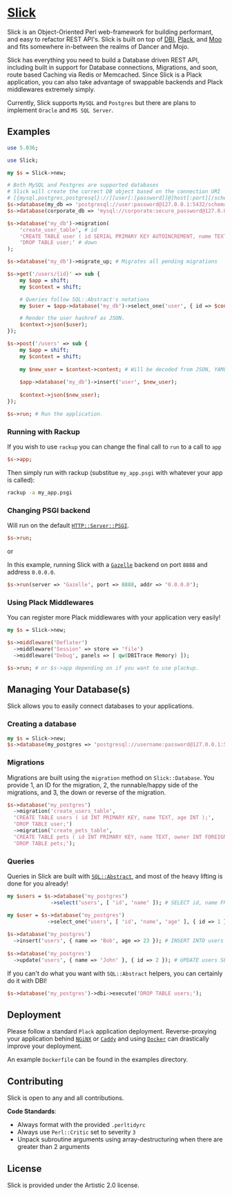 # [Slick](https://metacpan.org/pod/Slick)

Slick is an Object-Oriented Perl web-framework for building performant, and easy to refactor REST API's. 
Slick is built on top of [DBI](https://metacpan.org/pod/DBI), [Plack](https://metacpan.org/pod/Plack), 
and [Moo](https://metacpan.org/pod/Moo) and fits somewhere in-between the realms of Dancer and Mojo.

Slick has everything you need to build a Database driven REST API, including built in support
for Database connections, Migrations, and soon, route based Caching via Redis or Memcached. Since Slick is a Plack application,
you can also take advantage of swappable backends and Plack middlewares extremely simply.

Currently, Slick supports `MySQL` and `Postgres` but there are plans to implement `Oracle` and `MS SQL Server`.

## Examples

```perl
use 5.036;

use Slick;

my $s = Slick->new;

# Both MySQL and Postgres are supported databases
# Slick will create the correct DB object based on the connection URI
# [{mysql,postgres,postgresql}://][user[:[password]]@]host[:port][/schema]
$s->database(my_db => 'postgresql://user:password@127.0.0.1:5432/schema');
$s->database(corporate_db => 'mysql://corporate:secure_password@127.0.0.1:3306/schema');

$s->database('my_db')->migration(
	'create_user_table', # id
	'CREATE TABLE user ( id SERIAL PRIMARY KEY AUTOINCREMENT, name TEXT, age INT );', #up
	'DROP TABLE user;' # down
);

$s->database('my_db')->migrate_up; # Migrates all pending migrations

$s->get('/users/{id}' => sub {
    my $app = shift;
    my $context = shift;

    # Queries follow SQL::Abstract's notations
    my $user = $app->database('my_db')->select_one('user', { id => $context->param('id') });

    # Render the user hashref as JSON.
    $context->json($user);
});

$s->post('/users' => sub {
    my $app = shift;
    my $context = shift;
    
    my $new_user = $context->content; # Will be decoded from JSON, YAML, or URL encoded (See JSON::Tiny, YAML::Tiny, and URL::Encode)
    
    $app->database('my_db')->insert('user', $new_user);
    
    $context->json($new_user);
});

$s->run; # Run the application.
```

### Running with Rackup

If you wish to use `rackup` you can change the final call to `run` to a call to `app`

```perl
$s->app;
```

Then simply run with rackup (substitue `my_app.psgi` with whatever your app is called):

```bash
rackup -a my_app.psgi
```

### Changing PSGI backend

Will run on the default [`HTTP::Server::PSGI`](https://metacpan.org/pod/HTTP::Server::PSGI).
```perl
$s->run;
```

or 

In this example, running Slick with a [`Gazelle`](https://metacpan.org/pod/Gazelle) backend on port `8888` and address `0.0.0.0`.
```perl
$s->run(server => 'Gazelle', port => 8888, addr => '0.0.0.0'); 
```

### Using Plack Middlewares

You can register more Plack middlewares with your application very easily!

```perl
my $s = Slick->new;

$s->middleware('Deflater')
  ->middleware('Session' => store => 'file')
  ->middleware('Debug', panels => [ qw(DBITrace Memory) ]);

$s->run; # or $s->app depending on if you want to use plackup.
```

## Managing Your Database(s)

Slick allows you to easily connect databases to your applications.

### Creating a database
```perl
my $s = Slick->new;
$s->database(my_postgres => 'postgresql://username:password@127.0.0.1:5432/db_name');
```

### Migrations

Migrations are built using the `migration` method on `Slick::Database`. You provide 1, an ID for the migration,
2, the runnable/happy side of the migrations, and 3, the down or reverse of the migration.

```perl
$s->database('my_postgres')
  ->migration('create_users_table',
  'CREATE TABLE users ( id INT PRIMARY KEY, name TEXT, age INT );',
  'DROP TABLE user;')
  ->migration('create_pets_table',
  'CREATE TABLE pets ( id INT PRIMARY KEY, name TEXT, owner INT FOREIGN KEY REFERENCES users (id) );',
  'DROP TABLE pets;');
```

### Queries

Queries in Slick are built with [`SQL::Abstract`](https://metacpan.org/pod/SQL::Abstract), and most of the heavy lifting
is done for you already!

```perl
my $users = $s->database('my_postgres')
              ->select('users', [ 'id', 'name' ]); # SELECT id, name FROM users;

my $user = $s->database('my_postgres')
             ->select_one('users', [ 'id', 'name', 'age' ], { id => 1 }); # SELECT id, name, age FROM users WHERE id = 1;
             
$s->database('my_postgres')
  ->insert('users', { name => 'Bob', age => 23 }); # INSERT INTO users (name, age) VALUES ('Bob', 23);
  
$s->database('my_postgres')
  ->update('users', { name => 'John' }, { id => 2 }); # UPDATE users SET name = 'John' WHERE id = 2;
```

If you can't do what you want with `SQL::Abstract` helpers, you can certainly do it with DBI!

```perl
$s->database('my_postgres')->dbi->execute('DROP TABLE users;');
```

## Deployment

Please follow a standard `Plack` application deployment. Reverse-proxying your application behind
[`NGiNX`](https://nginx.org) or [`Caddy`](https://caddyserver.com) and using [`Docker`](https://www.docker.com) can
drastically improve your deployment.

An example `Dockerfile` can be found in the examples directory.

## Contributing

Slick is open to any and all contributions.

**Code Standards**:

* Always format with the provided `.perltidyrc`
* Always use `Perl::Critic` set to severity `3`
* Unpack subroutine arguments using array-destructuring when there are greater than 2 arguments

## License

Slick is provided under the Artistic 2.0 license.
